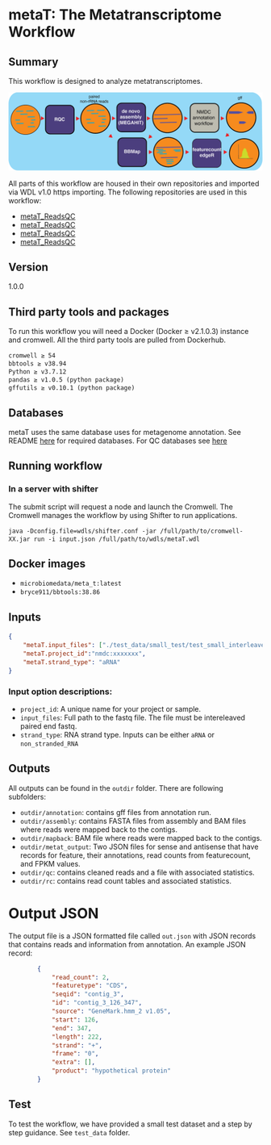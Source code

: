 # metaT: The Metatranscriptome Workflow

## Summary
This workflow is designed to analyze metatranscriptomes.

![metatranscriptomics workflow](docs/metaT_figure.png)

All parts of this workflow are housed in their own repositories and imported via WDL v1.0 https importing. 
The following repositories are used in this workflow:
 - [metaT_ReadsQC](https://github.com/microbiomedata/metaT_ReadsQC)
 - [metaT_ReadsQC](https://github.com/microbiomedata/metaT_Assembly)
 - [metaT_ReadsQC](https://github.com/microbiomedata/mg_annotation)
 - [metaT_ReadsQC](https://github.com/microbiomedata/metaT_ReadCounts)

## Version
1.0.0

## Third party tools and packages
To run this workflow you will need a Docker (Docker ≥ v2.1.0.3) instance and cromwell. All the third party tools are pulled from Dockerhub.

```
cromwell ≥ 54
bbtools ≥ v38.94
Python ≥ v3.7.12
pandas ≥ v1.0.5 (python package)
gffutils ≥ v0.10.1 (python package)

```

## Databases
metaT uses the same database uses for metagenome annotation. See README [here](https://github.com/microbiomedata/mg_annotation) for required databases. For QC databases see [here](https://github.com/microbiomedata/ReadsQC.)


## Running workflow

###  In a server with shifter
The submit script will request a node and launch the Cromwell.  The Cromwell manages the workflow by using Shifter to run applications.


```
java -Dconfig.file=wdls/shifter.conf -jar /full/path/to/cromwell-XX.jar run -i input.json /full/path/to/wdls/metaT.wdl

```
<!-- ```
   java  -jar /path/to/cromwell-XX.jar run wdls/metaT_part1.wdl -i  test_data/small_test/test_small_input.json -m metadata_out_part1.json
   java  -jar /path/to/cromwell-XX.jar run wdls/metaT_part2.wdl -i  test_data/small_test/test_small_input.json -m metadata_out_part2.json 
``` -->

<!-- java -jar cromwell/cromwell-48.jar run wdls/nmdc-metaT_full.wdl -i test_data/small_test/test_small_input_fullpipe.json -l test_data/small_test/test_small_input_label.json -->


## Docker images

- `microbiomedata/meta_t:latest`
- `bryce911/bbtools:38.86`


## Inputs

```json
{
    "metaT.input_files": ["./test_data/small_test/test_small_interleave.fastq.gz"],
    "metaT.project_id":"nmdc:xxxxxxx",
    "metaT.strand_type": "aRNA"
}
```
### Input option descriptions:
- `project_id`: A unique name for your project or sample.
- `input_files`: Full path to the fastq file. The file must be intereleaved paired end fastq.
- `strand_type`: RNA strand type. Inputs can be either `aRNA` or `non_stranded_RNA`

## Outputs
All outputs can be found in the `outdir` folder. There are following subfolders:
- `outdir/annotation`: contains gff files from annotation run.
- `outdir/assembly`: contains FASTA files from assembly and BAM files where reads were mapped back to the contigs.
- `outdir/mapback`: BAM file where reads were mapped back to the contigs.
- `outdir/metat_output`: Two JSON files for sense and antisense that have records for feature, their annotations, read counts from featurecount, and FPKM values. 
- `outdir/qc`: contains cleaned reads and a file with associated statistics.
- `outdir/rc`: contains read count tables and associated statistics.

# Output JSON
The output file is a JSON formatted file called `out.json` with JSON records that contains reads and information from annotation. An example JSON record:
```json
        {
            "read_count": 2,
            "featuretype": "CDS",
            "seqid": "contig_3",
            "id": "contig_3_126_347",
            "source": "GeneMark.hmm_2 v1.05",
            "start": 126,
            "end": 347,
            "length": 222,
            "strand": "+",
            "frame": "0",
            "extra": [],
            "product": "hypothetical protein"
        }

```

## Test 
To test the workflow, we have provided a small test dataset and a step by step guidance. See `test_data` folder.

